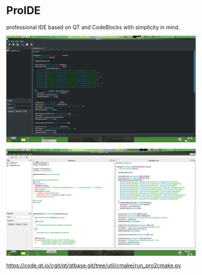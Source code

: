 # ProIDE

professional IDE based on QT and CodeBlocks with simplicity in mind.

![screenshot ](screenshot.png)

![screenshot ](screenshot2.png)


https://code.qt.io/cgit/qt/qtbase.git/tree/util/cmake/run_pro2cmake.py

